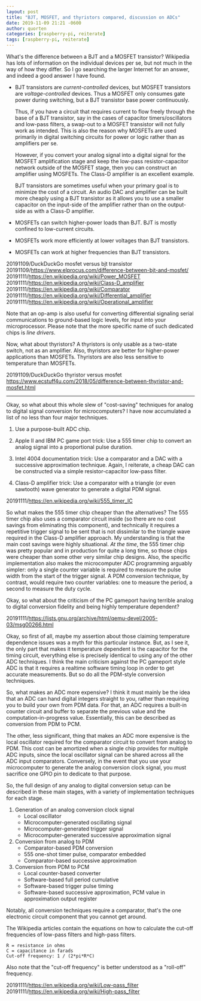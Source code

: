 ```yaml
---
layout: post
title: "BJT, MOSFET, and thyristors compared, discussion on ADCs"
date: 2019-11-09 21:21 -0600
author: quorten
categories: [raspberry-pi, reiterate]
tags: [raspberry-pi, reiterate]
---
```


What's the difference between a BJT and a MOSFET transistor?
Wikipedia has lots of information on the individual devices per se,
but not much in the way of how they differ.  So I go searching the
larger Internet for an answer, and indeed a good answer I have found.

* BJT transistors are _current-controlled_ devices, but MOSFET
  transistors are _voltage-controlled_ devices.  Thus a MOSFET only
  consumes gate power during switching, but a BJT transistor base
  power continuously.

  Thus, if you have a circuit that requires current to flow freely
  through the base of a BJT transistor, say in the cases of capacitor
  timers/oscillators and low-pass filters, a swap-out to a MOSFET
  transistor will not fully work as intended.  This is also the reason
  why MOSFETs are used primarily in digital switching circuits for
  power or logic rather than as amplifiers per se.

  However, if you convert your analog signal into a digital signal for
  the MOSFET amplification stage and keep the low-pass
  resistor-capacitor network outside of the MOSFET stage, then you can
  construct an amplifier using MOSFETs.  The Class-D amplifier is an
  excellent example.

  BJT transistors are sometimes useful when your primary goal is to
  minimize the cost of a circuit.  An audio DAC and amplifier can be
  built more cheaply using a BJT transistor as it allows you to use a
  smaller capacitor on the input-side of the amplifier rather than on
  the output-side as with a Class-D amplifier.

<!-- more -->

* MOSFETs can switch higher-power loads than BJT.  BJT is mostly
  confined to low-current circuits.

* MOSFETs work more efficiently at lower voltages than BJT
  transistors.

* MOSFETs can work at higher frequencies than BJT transistors.

20191109/DuckDuckGo mosfet versus bjt transistor  
20191109/https://www.elprocus.com/difference-between-bjt-and-mosfet/  
20191111/https://en.wikipedia.org/wiki/Power_MOSFET  
20191111/https://en.wikipedia.org/wiki/Class-D_amplifier  
20191111/https://en.wikipedia.org/wiki/Comparator  
20191111/https://en.wikipedia.org/wiki/Differential_amplifier  
20191111/https://en.wikipedia.org/wiki/Operational_amplifier

Note that an op-amp is also useful for converting differential
signaling serial communications to ground-based logic levels, for
input into your microprocessor.  Please note that the more specific
name of such dedicated chips is _line drivers_.

Now, what about thyristors?  A thyristors is only usable as a
two-state switch, not as an amplifier.  Also, thyristors are better
for higher-power applications than MOSFETs.  Thyristors are also less
sensitive to temperature than MOSFETs.

20191109/DuckDuckGo thyristor versus mosfet  
https://www.ecstuff4u.com/2018/05/difference-between-thyristor-and-mosfet.html

----------

Okay, so what about this whole slew of "cost-saving" techniques for
analog to digital signal conversion for microcomputers?  I have now
accumulated a list of no less than four major techniques.

1. Use a purpose-built ADC chip.

2. Apple II and IBM PC game port trick: Use a 555 timer chip to
   convert an analog signal into a proportional pulse duration.

3. Intel 4004 documentation trick: Use a comparator and a DAC with a
   successive approximation technique.  Again, I reiterate, a cheap
   DAC can be constructed via a simple resistor-capacitor low-pass
   filter.

4. Class-D amplifier trick: Use a comparator with a triangle (or even
   sawtooth) wave generator to generate a digital PDM signal.

20191111/https://en.wikipedia.org/wiki/555_timer_IC

So what makes the 555 timer chip cheaper than the alternatives?  The
555 timer chip also uses a comparator circuit inside (so there are no
cost savings from eliminating this component), and technically it
requires a repetitive trigger signal to be sent that is not dissimilar
to the triangle wave required in the Class-D amplifier approach.  My
understanding is that the main cost savings were highly situational.
_At the time_, the 555 timer chip was pretty popular and in production
for quite a long time, so those chips were cheaper than some other
very similar chip designs.  Also, the specific implementation also
makes the microcomputer ADC programming arguably simpler: only a
single counter variable is required to measure the pulse width from
the start of the trigger signal.  A PDM conversion technique, by
contrast, would require two counter variables: one to measure the
period, a second to measure the duty cycle.

Okay, so what about the criticism of the PC gameport having terrible
analog to digital conversion fidelity and being highly temperature
dependent?

20191111/https://lists.gnu.org/archive/html/qemu-devel/2005-03/msg00266.html

Okay, so first of all, maybe my assertion about those claiming
temperature dependence issues was a myth for this particular instance.
But, as I see it, the only part that makes it temperature dependent is
the capacitor for the timing circuit, everything else is precisely
identical to using any of the other ADC techniques.  I think the main
criticism against the PC gameport style ADC is that it requires a
realtime software timing loop in order to get accurate measurements.
But so do all the PDM-style conversion techniques.

So, what makes an ADC more expensive?  I think it must mainly be the
idea that an ADC can hand digital integers straight to you, rather
than requiring you to build your own from PDM data.  For that, an ADC
requires a built-in counter circuit and buffer to separate the
previous value and the computation-in-progress value.  Essentially,
this can be described as conversion from PDM to PCM.

The other, less significant, thing that makes an ADC more expensive is
the local oscillator required for the comparator circuit to convert
from analog to PDM.  This cost can be amortized when a single chip
provides for multiple ADC inputs, since the local oscillator signal
can be shared across all the ADC input comparators.  Conversely, in
the event that you use your microcomputer to generate the analog
conversion clock signal, you must sacrifice one GPIO pin to dedicate
to that purpose.

So, the full design of any analog to digital conversion setup can be
described in these main stages, with a variety of implementation
techniques for each stage.

1. Generation of an analog conversion clock signal
    * Local oscillator
    * Microcomputer-generated oscillating signal
    * Microcomputer-generated trigger signal
    * Microcomputer-generated successive approximation signal
2. Conversion from analog to PDM
    * Comparator-based PDM conversion
    * 555 one-shot timer pulse, comparator embedded
    * Comparator-based successive approximation
2. Conversion from PDM to PCM
    * Local counter-based converter
    * Software-based full period cumulative
    * Software-based trigger pulse timing
    * Software-based successive approximation, PCM value in
      approximation output register

Notably, all conversion techniques require a comparator, that's the
one electronic circuit component that you cannot get around.

The Wikipedia articles contain the equations on how to calculate the
cut-off frequencies of low-pass filters and high-pass filters.

```
R = resistance in ohms
C = capacitance in farads
Cut-off frequency: 1 / (2*pi*R*C)
```

Also note that the "cut-off frequency" is better understood as a
"roll-off" frequency.

20191111/https://en.wikipedia.org/wiki/Low-pass_filter  
20191111/https://en.wikipedia.org/wiki/High-pass_filter
